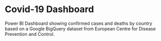 # Covid-19 Dashboard
 Power BI Dashboard showing confirmed cases and deaths by country based on a Google BigQuery dataset from European Centre for Disease Prevention and Control.
